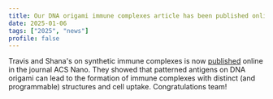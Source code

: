 ```yaml
---
title: Our DNA origami immune complexes article has been published online today in ACS Nano
date: 2025-01-06
tags: ["2025", "news"]
profile: false
---
```



Travis and Shana's on synthetic immune complexes is now [published](https://pubs.acs.org/doi/10.1021/acsnano.4c11183) online in the journal ACS Nano. They showed that patterned antigens on DNA origami can lead to the formation of immune complexes with distinct (and programmable) structures and cell uptake. Congratulations team!

<!--more-->